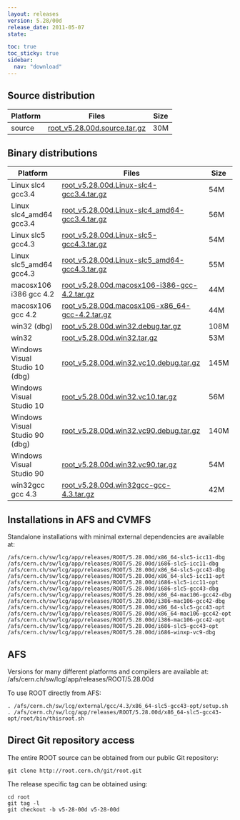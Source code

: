 ```yaml
---
layout: releases
version: 5.28/00d
release_date: 2011-05-07
state:

toc: true
toc_sticky: true
sidebar:
  nav: "download"
---
```



## Source distribution

| Platform       | Files | Size |
|-----------|-------|-----|
| source | [root_v5.28.00d.source.tar.gz](https://root.cern.ch/download/root_v5.28.00d.source.tar.gz) |  30M |


## Binary distributions

| Platform       | Files | Size |
|-----------|-------|-----|
| Linux slc4 gcc3.4 | [root_v5.28.00d.Linux-slc4-gcc3.4.tar.gz](https://root.cern.ch/download/root_v5.28.00d.Linux-slc4-gcc3.4.tar.gz) |  54M |
| Linux slc4_amd64 gcc3.4 | [root_v5.28.00d.Linux-slc4_amd64-gcc3.4.tar.gz](https://root.cern.ch/download/root_v5.28.00d.Linux-slc4_amd64-gcc3.4.tar.gz) |  56M |
| Linux slc5 gcc4.3 | [root_v5.28.00d.Linux-slc5-gcc4.3.tar.gz](https://root.cern.ch/download/root_v5.28.00d.Linux-slc5-gcc4.3.tar.gz) |  54M |
| Linux slc5_amd64 gcc4.3 | [root_v5.28.00d.Linux-slc5_amd64-gcc4.3.tar.gz](https://root.cern.ch/download/root_v5.28.00d.Linux-slc5_amd64-gcc4.3.tar.gz) |  55M |
| macosx106 i386 gcc 4.2 | [root_v5.28.00d.macosx106-i386-gcc-4.2.tar.gz](https://root.cern.ch/download/root_v5.28.00d.macosx106-i386-gcc-4.2.tar.gz) |  44M |
| macosx106 gcc 4.2 | [root_v5.28.00d.macosx106-x86_64-gcc-4.2.tar.gz](https://root.cern.ch/download/root_v5.28.00d.macosx106-x86_64-gcc-4.2.tar.gz) |  44M |
| win32 (dbg) | [root_v5.28.00d.win32.debug.tar.gz](https://root.cern.ch/download/root_v5.28.00d.win32.debug.tar.gz) | 108M |
| win32 | [root_v5.28.00d.win32.tar.gz](https://root.cern.ch/download/root_v5.28.00d.win32.tar.gz) |  53M |
| Windows Visual Studio 10 (dbg) | [root_v5.28.00d.win32.vc10.debug.tar.gz](https://root.cern.ch/download/root_v5.28.00d.win32.vc10.debug.tar.gz) | 145M |
| Windows Visual Studio 10 | [root_v5.28.00d.win32.vc10.tar.gz](https://root.cern.ch/download/root_v5.28.00d.win32.vc10.tar.gz) |  56M |
| Windows Visual Studio 90 (dbg) | [root_v5.28.00d.win32.vc90.debug.tar.gz](https://root.cern.ch/download/root_v5.28.00d.win32.vc90.debug.tar.gz) | 140M |
| Windows Visual Studio 90 | [root_v5.28.00d.win32.vc90.tar.gz](https://root.cern.ch/download/root_v5.28.00d.win32.vc90.tar.gz) |  54M |
| win32gcc gcc 4.3 | [root_v5.28.00d.win32gcc-gcc-4.3.tar.gz](https://root.cern.ch/download/root_v5.28.00d.win32gcc-gcc-4.3.tar.gz) |  42M |



## Installations in AFS and CVMFS
Standalone installations with minimal external dependencies are available at:
~~~
/afs/cern.ch/sw/lcg/app/releases/ROOT/5.28.00d/x86_64-slc5-icc11-dbg
/afs/cern.ch/sw/lcg/app/releases/ROOT/5.28.00d/i686-slc5-icc11-dbg
/afs/cern.ch/sw/lcg/app/releases/ROOT/5.28.00d/x86_64-slc5-gcc43-dbg
/afs/cern.ch/sw/lcg/app/releases/ROOT/5.28.00d/x86_64-slc5-icc11-opt
/afs/cern.ch/sw/lcg/app/releases/ROOT/5.28.00d/i686-slc5-icc11-opt
/afs/cern.ch/sw/lcg/app/releases/ROOT/5.28.00d/i686-slc5-gcc43-dbg
/afs/cern.ch/sw/lcg/app/releases/ROOT/5.28.00d/x86_64-mac106-gcc42-dbg
/afs/cern.ch/sw/lcg/app/releases/ROOT/5.28.00d/i386-mac106-gcc42-dbg
/afs/cern.ch/sw/lcg/app/releases/ROOT/5.28.00d/x86_64-slc5-gcc43-opt
/afs/cern.ch/sw/lcg/app/releases/ROOT/5.28.00d/x86_64-mac106-gcc42-opt
/afs/cern.ch/sw/lcg/app/releases/ROOT/5.28.00d/i386-mac106-gcc42-opt
/afs/cern.ch/sw/lcg/app/releases/ROOT/5.28.00d/i686-slc5-gcc43-opt
/afs/cern.ch/sw/lcg/app/releases/ROOT/5.28.00d/i686-winxp-vc9-dbg
~~~

## AFS
Versions for many different platforms and compilers are available at:
/afs/cern.ch/sw/lcg/app/releases/ROOT/5.28.00d

To use ROOT directly from AFS:
~~~
. /afs/cern.ch/sw/lcg/external/gcc/4.3/x86_64-slc5-gcc43-opt/setup.sh
. /afs/cern.ch/sw/lcg/app/releases/ROOT/5.28.00d/x86_64-slc5-gcc43-opt/root/bin/thisroot.sh
~~~

## Direct Git repository access
The entire ROOT source can be obtained from our public Git repository:

~~~
git clone http://root.cern.ch/git/root.git
~~~
The release specific tag can be obtained using:
~~~
cd root
git tag -l
git checkout -b v5-28-00d v5-28-00d
~~~
